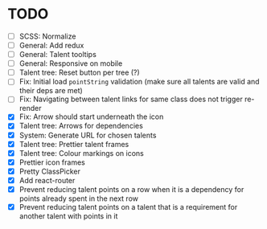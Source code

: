 # TODO

- [ ] SCSS: Normalize
- [ ] General: Add redux
- [ ] General: Talent tooltips
- [ ] General: Responsive on mobile
- [ ] Talent tree: Reset button per tree (?)
- [ ] Fix: Initial load `pointString` validation (make sure all talents are valid and their deps are met)
- [ ] Fix: Navigating between talent links for same class does not trigger re-render
- [x] Fix: Arrow should start underneath the icon
- [x] Talent tree: Arrows for dependencies
- [x] System: Generate URL for chosen talents
- [x] Talent tree: Prettier talent frames
- [x] Talent tree: Colour markings on icons
- [x] Prettier icon frames
- [x] Pretty ClassPicker
- [x] Add react-router
- [x] Prevent reducing talent points on a row when it is a dependency for points already spent in the next row
- [x] Prevent reducing talent points on a talent that is a requirement for another talent with points in it

